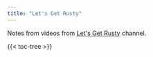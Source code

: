 ```yaml
---
title: "Let's Get Rusty"
---
```


Notes from videos from [Let's Get Rusty](https://www.youtube.com/c/LetsGetRusty) channel.

{{< toc-tree >}}